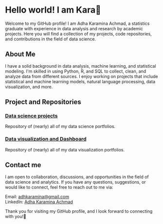 # Hello world! I am Kara👋 
Welcome to my GitHub profile! I am Adha Karamina Achmad, a statistics graduate with experience in data analysis and research by academic projects. Here you will find a collection of my projects, code repositories, and contributions in the field of data science.

## About Me
I have a solid background in data analysis, machine learning, and statistical modeling. I'm skilled in using Python, R, and SQL to collect, clean, and analyze data from different sources. I enjoy working on projects that include statistical and machine learning models, natural language processing, data visualization, and more.

## Project and Repositories

### [Data science projects](https://github.com/adhkaraa/data-science-project)  
Repository of (nearly) all of my data science portfolios.

### [Data visualization and Dashboard](https://github.com/adhkaraa/visualization-project)  
Repository of (nearly) all of my data visualization portfolios.

## Contact me
I am open to collaboration, discussions, and opportunities in the field of data science and analytics. If you have any questions, suggestions, or would like to connect, feel free to reach out to me via:

Email: adhkaramina@gmail.com  
LinkedIn: [Adha Karamina Achmad](https://www.linkedin.com/in/adhakara/)

Thank you for visiting my GitHub profile, and I look forward to connecting with you!🙌

